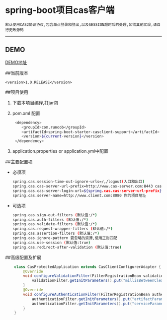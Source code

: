 # spring-boot项目cas客户端
    
    默认使用CAS2协议协议,包含单点登录和登出,以及SESSION超时后的处理,如需其他实现,请自行更改源码
---
## DEMO
[DEMO地址](https://github.com/zhaoxiufei/runoob/tree/master/runoob-cas)

##当前版本

    <version>1.0.RELEASE</version>


##项目使用

1. 下载本项目编译,打jar包
1. pom.xml 配置 

    ```bash
     <dependency>
        <groupId>com.runoob</groupId>
        <artifactId>spring-boot-starter-casclient-support</artifactId>
        <version>${current-version}</version>
     </dependency>
    ```
1. application.properties or application.yml中配置

##主要配置项

- 必须项
     
     ```bash
     spring.cas.session-time-out-ignore-urls=/,/logout(入口和出口)
     spring.cas.cas-server-url-prefix=http://www.cas-server.com:8443 cas认证服务器地址
     spring.cas.cas-server-login-url=${spring.cas.cas-server-url-prefix}/login 登录认证服务器地址
     spring.cas.server-name=http://www.client.com:8080 你的项目地址
     ```
- 可选项

    ```bash
    spring.cas.sign-out-filters (默认值:/*)
    spring.cas.auth-filters (默认值:/*)
    spring.cas.validate-filters (默认值:/*)
    spring.cas.request-wrapper-filters (默认值:/*)
    spring.cas.assertion-filters (默认值:/*)
    spring.cas.ignore-pattern 要忽略的资源,使用正则匹配
    spring.cas.use-session (默认值:true)
    spring.cas.redirect-after-validation (默认值:true)
    ```
##高级配置及扩展

```java
    class CasProtectedApplication extends CasClientConfigurerAdapter { 
        @Override
        void configureValidationFilter(FilterRegistrationBean validationFilter) {           
            validationFilter.getInitParameters().put("millisBetweenCleanUps", "120000");
        }        
        @Override
        void configureAuthenticationFilter(FilterRegistrationBean authenticationFilter) {
            authenticationFilter.getInitParameters().put("artifactParameterName", "casTicket");
            authenticationFilter.getInitParameters().put("serviceParameterName", "targetService");
        }   
    }
```
    
 